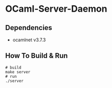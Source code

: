 # OCaml-Server-Daemon

## Dependencies
- ocamlnet v3.7.3

## How To Build & Run
```
# build
make server
# run
./server
```
